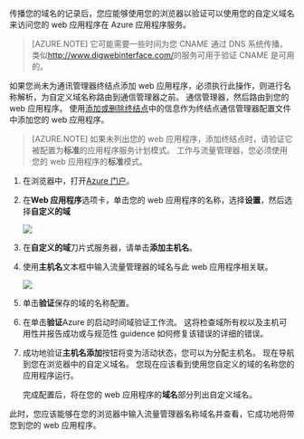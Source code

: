 传播您的域名的记录后，您应能够使用您的浏览器以验证可以使用您的自定义域名来访问您的 web 应用程序在 Azure 应用程序服务。

> [AZURE.NOTE] 它可能需要一些时间为您 CNAME 通过 DNS 系统传播。 类似<a href="http://www.digwebinterface.com/">http://www.digwebinterface.com/</a>的服务可用于验证 CNAME 是可用的。

如果您尚未为通讯管理器终结点添加 web 应用程序，必须执行此操作，则进行名称解析，为自定义域名称路由到通信管理器之前。 通信管理器，然后路由到您的 web 应用程序。 使用[添加或删除终结点](../articles/traffic-manager/traffic-manager-endpoints.md)中的信息作为终结点通信管理器配置文件中添加您的 web 应用程序。

> [AZURE.NOTE] 如果未列出您的 web 应用程序，添加终结点时，请验证它被配置为**标准**的应用程序服务计划模式。 工作与流量管理器，您必须使用您的 web 应用程序的**标准**模式。

1. 在浏览器中，打开[Azure 门户](https://portal.azure.com)。

1. 在**Web 应用程序**选项卡，单击您的 web 应用程序的名称，选择**设置**，然后选择**自定义的域**

    ![](./media/custom-dns-web-site/dncmntask-cname-6.png)

1. 在**自定义的域**刀片式服务器，请单击**添加主机名**。
    
1. 使用**主机名**文本框中输入流量管理器的域名与此 web 应用程序相关联。

    ![](./media/custom-dns-web-site/dncmntask-cname-8.png)

1. 单击**验证**保存的域的名称配置。

7.  在单击**验证**Azure 的启动时间域验证工作流。 这将检查域所有权以及主机可用性并报告成功或与规范性 guidence 如何修复该错误的详细的错误。    

8.  成功地验证**主机名添加**按钮将变为活动状态，您可以为分配主机名。 现在导航到您在浏览器中的自定义域名。 您现在应该看到使用您自定义的域的名称您的应用程序运行。 

    完成配置后，将在您的 web 应用程序的**域名**部分列出自定义域名。

此时，您应该能够在您的浏览器中输入流量管理器名称域名并查看，它成功地将带您到您的 web 应用程序。
